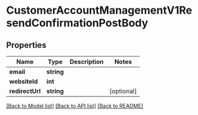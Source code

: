 # CustomerAccountManagementV1ResendConfirmationPostBody

## Properties
Name | Type | Description | Notes
------------ | ------------- | ------------- | -------------
**email** | **string** |  | 
**websiteId** | **int** |  | 
**redirectUrl** | **string** |  | [optional] 

[[Back to Model list]](../README.md#documentation-for-models) [[Back to API list]](../README.md#documentation-for-api-endpoints) [[Back to README]](../README.md)


